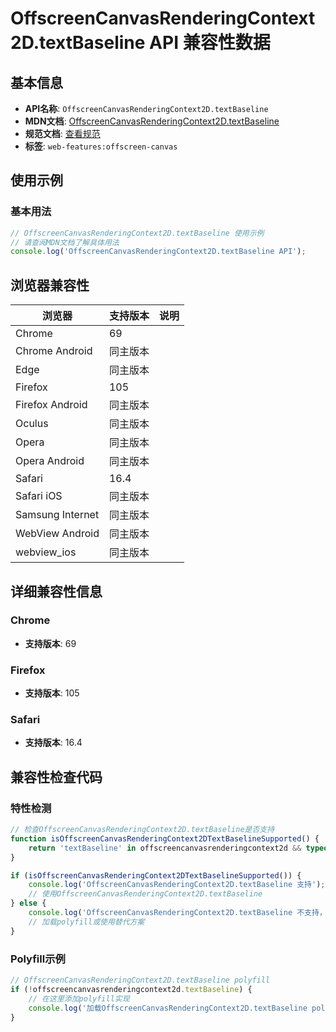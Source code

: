 # OffscreenCanvasRenderingContext2D.textBaseline API 兼容性数据

## 基本信息

- **API名称**: `OffscreenCanvasRenderingContext2D.textBaseline`
- **MDN文档**: [OffscreenCanvasRenderingContext2D.textBaseline](https://developer.mozilla.org/docs/Web/API/CanvasRenderingContext2D/textBaseline)
- **规范文档**: [查看规范](https://html.spec.whatwg.org/multipage/canvas.html#dom-context-2d-textbaseline-dev)
- **标签**: `web-features:offscreen-canvas`

## 使用示例

### 基本用法

```javascript
// OffscreenCanvasRenderingContext2D.textBaseline 使用示例
// 请查阅MDN文档了解具体用法
console.log('OffscreenCanvasRenderingContext2D.textBaseline API');
```

## 浏览器兼容性

| 浏览器 | 支持版本 | 说明 |
|--------|----------|------|
| Chrome | 69 |  |
| Chrome Android | 同主版本 |  |
| Edge | 同主版本 |  |
| Firefox | 105 |  |
| Firefox Android | 同主版本 |  |
| Oculus | 同主版本 |  |
| Opera | 同主版本 |  |
| Opera Android | 同主版本 |  |
| Safari | 16.4 |  |
| Safari iOS | 同主版本 |  |
| Samsung Internet | 同主版本 |  |
| WebView Android | 同主版本 |  |
| webview_ios | 同主版本 |  |

## 详细兼容性信息

### Chrome

- **支持版本**: 69

### Firefox

- **支持版本**: 105

### Safari

- **支持版本**: 16.4

## 兼容性检查代码

### 特性检测

```javascript
// 检查OffscreenCanvasRenderingContext2D.textBaseline是否支持
function isOffscreenCanvasRenderingContext2DTextBaselineSupported() {
    return 'textBaseline' in offscreencanvasrenderingcontext2d && typeof offscreencanvasrenderingcontext2d.textBaseline === 'function';
}

if (isOffscreenCanvasRenderingContext2DTextBaselineSupported()) {
    console.log('OffscreenCanvasRenderingContext2D.textBaseline 支持');
    // 使用OffscreenCanvasRenderingContext2D.textBaseline
} else {
    console.log('OffscreenCanvasRenderingContext2D.textBaseline 不支持，需要polyfill');
    // 加载polyfill或使用替代方案
}
```

### Polyfill示例

```javascript
// OffscreenCanvasRenderingContext2D.textBaseline polyfill
if (!offscreencanvasrenderingcontext2d.textBaseline) {
    // 在这里添加polyfill实现
    console.log('加载OffscreenCanvasRenderingContext2D.textBaseline polyfill');
}
```


